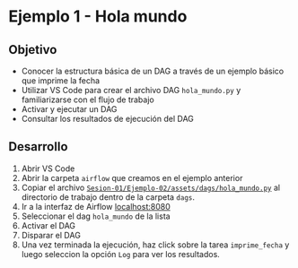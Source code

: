 # Ejemplo 1 - Hola mundo

## Objetivo

- Conocer la estructura básica de un DAG a través de un ejemplo básico que imprime la fecha
- Utilizar VS Code para crear el archivo DAG `hola_mundo.py` y familiarizarse con el flujo de trabajo
- Activar y ejecutar un DAG
- Consultar los resultados de ejecución del DAG

## Desarrollo

1. Abrir VS Code
2. Abrir la carpeta `airflow` que creamos en el ejemplo anterior
3. Copiar el archivo [`Sesion-01/Ejemplo-02/assets/dags/hola_mundo.py`](assets/dags/hola_mundo.py) al directorio de trabajo dentro de la carpeta `dags`.
4. Ir a la interfaz de Airflow [localhost:8080](localhost:8080)
5. Seleccionar el dag `hola_mundo` de la lista
6. Activar el DAG
7. Disparar el DAG
8. Una vez terminada la ejecución, haz click sobre la tarea `imprime_fecha` y luego seleccion la opción `Log` para ver los resultados.